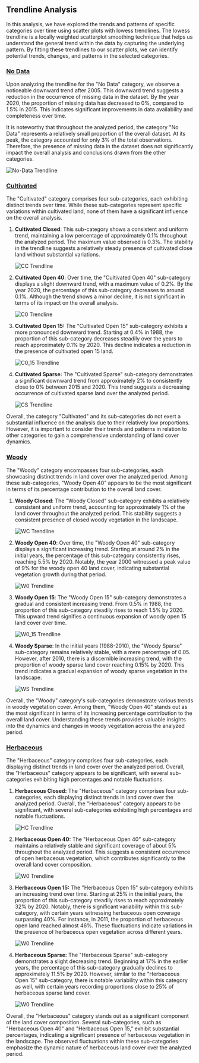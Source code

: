 ## **Trendline Analysis**

In this analysis, we have explored the trends and patterns of specific categories over time using scatter plots with lowess trendlines. The lowess trendline is a locally weighted scatterplot smoothing technique that helps us understand the general trend within the data by capturing the underlying pattern. By fitting these trendlines to our scatter plots, we can identify potential trends, changes, and patterns in the selected categories.

### <ins>No Data</ins>

Upon analyzing the trendline for the "No Data" category, we observe a noticeable downward trend after 2005. This downward trend suggests a reduction in the occurrence of missing data in the dataset. By the year 2020, the proportion of missing data has decreased to 0%, compared to 1.5% in 2015. This indicates significant improvements in data availability and completeness over time.

It is noteworthy that throughout the analyzed period, the category "No Data" represents a relatively small proportion of the overall dataset. At its peak, the category accounted for only 3% of the total observations. Therefore, the presence of missing data in the dataset does not significantly impact the overall analysis and conclusions drawn from the other categories.

![No-Data Trendline](../visualisations/No_Data.png)

### <ins>Cultivated</ins>

The "Cultivated" category comprises four sub-categories, each exhibiting distinct trends over time. While these sub-categories represent specific variations within cultivated land, none of them have a significant influence on the overall analysis.

1. **Cultivated Closed**: This sub-category shows a consistent and uniform trend, maintaining a low percentage of approximately 0.1% throughout the analyzed period. The maximum value observed is 0.3%. The stability in the trendline suggests a relatively steady presence of cultivated close land without substantial variations. 
   
    ![CC Trendline](../visualisations/Cultivated_closed.png)

2. **Cultivated Open 40**: Over time, the "Cultivated Open 40" sub-category displays a slight downward trend, with a maximum value of 0.2%. By the year 2020, the percentage of this sub-category decreases to around 0.1%. Although the trend shows a minor decline, it is not significant in terms of its impact on the overall analysis.

    ![C0 Trendline](../visualisations/Cultivated_Open.png)

3. **Cultivated Open 15:** The "Cultivated Open 15" sub-category exhibits a more pronounced downward trend. Starting at 0.4% in 1988, the proportion of this sub-category decreases steadily over the years to reach approximately 0.1% by 2020. This decline indicates a reduction in the presence of cultivated open 15 land.

    ![C0_15 Trendline](../visualisations/Cultivated_Open_15.png)

4. **Cultivated Sparse:** The "Cultivated Sparse" sub-category demonstrates a significant downward trend from approximately 2% to consistently close to 0% between 2015 and 2020. This trend suggests a decreasing occurrence of cultivated sparse land over the analyzed period.

    ![CS Trendline](../visualisations/Cultivated_Sparse.png)


Overall, the category "Cultivated" and its sub-categories do not exert a substantial influence on the analysis due to their relatively low proportions. However, it is important to consider their trends and patterns in relation to other categories to gain a comprehensive understanding of land cover dynamics.

### <ins>Woody</ins>

The "Woody" category encompasses four sub-categories, each showcasing distinct trends in land cover over the analyzed period. Among these sub-categories, "Woody Open 40" appears to be the most significant in terms of its percentage contribution to the overall land cover.

1. **Woody Closed**: The "Woody Closed" sub-category exhibits a relatively consistent and uniform trend, accounting for approximately 1% of the land cover throughout the analyzed period. This stability suggests a consistent presence of closed woody vegetation in the landscape.

    ![WC Trendline](../visualisations/Woody_Closed.png)


2. **Woody Open 40**: Over time, the "Woody Open 40" sub-category displays a significant increasing trend. Starting at around 2% in the initial years, the percentage of this sub-category consistently rises, reaching 5.5% by 2020. Notably, the year 2000 witnessed a peak value of 9% for the woody open 40 land cover, indicating substantial vegetation growth during that period.

    ![W0 Trendline](../visualisations/Woody_Open_40.png)

3. **Woody Open 15**: The "Woody Open 15" sub-category demonstrates a gradual and consistent increasing trend. From 0.5% in 1988, the proportion of this sub-category steadily rises to reach 1.5% by 2020. This upward trend signifies a continuous expansion of woody open 15 land cover over time.

    ![W0_15 Trendline](../visualisations/Woody_open_15.png)


4. **Woody Sparse**: In the initial years (1988-2010), the "Woody Sparse" sub-category remains relatively stable, with a mere percentage of 0.05. However, after 2010, there is a discernible increasing trend, with the proportion of woody sparse land cover reaching 0.15% by 2020. This trend indicates a gradual expansion of woody sparse vegetation in the landscape.

    ![WS Trendline](../visualisations/Woody_Sparse.png)

Overall, the "Woody" category's sub-categories demonstrate various trends in woody vegetation cover. Among them, "Woody Open 40" stands out as the most significant in terms of its increasing percentage contribution to the overall land cover. Understanding these trends provides valuable insights into the dynamics and changes in woody vegetation across the analyzed period.

### <ins>Herbaceous</ins>

The "Herbaceous" category comprises four sub-categories, each displaying distinct trends in land cover over the analyzed period. Overall, the "Herbaceous" category appears to be significant, with several sub-categories exhibiting high percentages and notable fluctuations.

1. **Herbaceous Closed:** The "Herbaceous" category comprises four sub-categories, each displaying distinct trends in land cover over the analyzed period. Overall, the "Herbaceous" category appears to be significant, with several sub-categories exhibiting high percentages and notable fluctuations.

    ![HC Trendline](../visualisations/HC.png)


2. **Herbaceous Open 40:** The "Herbaceous Open 40" sub-category maintains a relatively stable and significant coverage of about 5% throughout the analyzed period. This suggests a consistent occurrence of open herbaceous vegetation, which contributes significantly to the overall land cover composition.

    ![W0 Trendline](../visualisations/Woody_Open_40.png)

3. **Herbaceous Open 15:** The "Herbaceous Open 15" sub-category exhibits an increasing trend over time. Starting at 25% in the initial years, the proportion of this sub-category steadily rises to reach approximately 32% by 2020. Notably, there is significant variability within this sub-category, with certain years witnessing herbaceous open coverage surpassing 40%. For instance, in 2011, the proportion of herbaceous open land reached almost 46%. These fluctuations indicate variations in the presence of herbaceous open vegetation across different years.

    ![W0 Trendline](../visualisations/Woody_Open_40.png)


4. **Herbaceous Sparse:** The "Herbaceous Sparse" sub-category demonstrates a slight decreasing trend. Beginning at 17% in the earlier years, the percentage of this sub-category gradually declines to approximately 11.5% by 2020. However, similar to the "Herbaceous Open 15" sub-category, there is notable variability within this category as well, with certain years recording proportions close to 25% of herbaceous sparse land cover.

    ![W0 Trendline](../visualisations/Woody_Open_40.png)


Overall, the "Herbaceous" category stands out as a significant component of the land cover composition. Several sub-categories, such as "Herbaceous Open 40" and "Herbaceous Open 15," exhibit substantial percentages, indicating a significant presence of herbaceous vegetation in the landscape. The observed fluctuations within these sub-categories emphasize the dynamic nature of herbaceous land cover over the analyzed period.